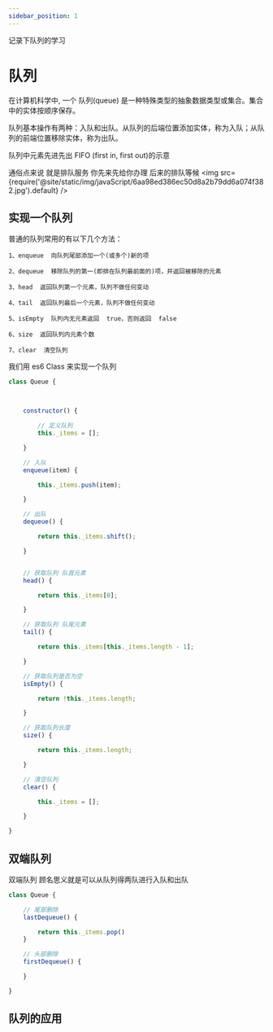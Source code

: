 ```yaml
---
sidebar_position: 1
---
```


记录下队列的学习

# 队列

在计算机科学中, 一个 队列(queue) 是一种特殊类型的抽象数据类型或集合。集合中的实体按顺序保存。

队列基本操作有两种：入队和出队。从队列的后端位置添加实体，称为入队；从队列的前端位置移除实体，称为出队。

队列中元素先进先出 FIFO (first in, first out)的示意

通俗点来说 就是排队服务 你先来先给你办理 后来的排队等候
<img src={require('@site/static/img/javaScript/6aa98ed386ec50d8a2b79dd6a074f382.jpg').default} />

## 实现一个队列

普通的队列常用的有以下几个方法：

    1、enqueue  向队列尾部添加一个(或多个)新的项

    2、dequeue  移除队列的第一(即排在队列最前面的)项，并返回被移除的元素

    3、head  返回队列第一个元素，队列不做任何变动

    4、tail  返回队列最后一个元素，队列不做任何变动

    5、isEmpty  队列内无元素返回  true，否则返回  false

    6、size  返回队列内元素个数

    7、clear  清空队列

我们用 es6 Class 来实现一个队列

```js
class Queue {



    constructor() {

        // 定义队列
        this._items = [];

    }

    // 入队
    enqueue(item) {

        this._items.push(item);

    }

    // 出队
    dequeue() {

        return this._items.shift();

    }


    // 获取队列 队首元素
    head() {

        return this._items[0];

    }

    // 获取队列 队尾元素
    tail() {

        return this._items[this._items.length - 1];

    }

    // 获取队列是否为空
    isEmpty() {

        return !this._items.length;

    }

    // 获取队列长度
    size() {

        return this._items.length;

    }

    // 清空队列
    clear() {

        this._items = [];

    }

}


```

## 双端队列

双端队列 顾名思义就是可以从队列得两队进行入队和出队

```js
class Queue {

    // 尾部删除
    lastDequeue() {

        return this._items.pop()
    }

    // 头部删除
    firstDequeue() {

    }

}

```

## 队列的应用
